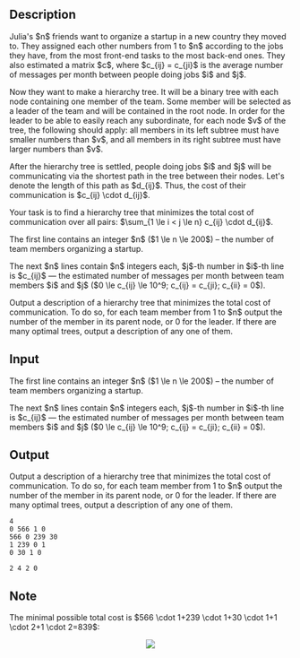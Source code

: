 ## Description

<div><p>Julia's $n$ friends want to organize a startup in a new country they moved to. They assigned each other numbers from 1 to $n$ according to the jobs they have, from the most front-end tasks to the most back-end ones. They also estimated a matrix $c$, where $c_{ij} = c_{ji}$ is the average number of messages per month between people doing jobs $i$ and $j$.</p><p>Now they want to make a hierarchy tree. It will be a <span class="tex-font-style-bf">binary tree</span> with each node containing one member of the team. Some member will be selected as a leader of the team and will be contained in the root node. In order for the leader to be able to easily reach any subordinate, for each node $v$ of the tree, the following should apply: all members in its left subtree must have smaller numbers than $v$, and all members in its right subtree must have larger numbers than $v$.</p><p>After the hierarchy tree is settled, people doing jobs $i$ and $j$ will be communicating via the shortest path in the tree between their nodes. Let's denote the length of this path as $d_{ij}$. Thus, the cost of their communication is $c_{ij} \cdot d_{ij}$.</p><p>Your task is to find a hierarchy tree that minimizes the total cost of communication over all pairs: $\sum_{1 \le i &lt; j \le n} c_{ij} \cdot d_{ij}$.</p></div><div class="input-specification"><p>The first line contains an integer $n$ ($1 \le n \le 200$)&nbsp;– the number of team members organizing a startup.</p><p>The next $n$ lines contain $n$ integers each, $j$-th number in $i$-th line is $c_{ij}$&nbsp;— the estimated number of messages per month between team members $i$ and $j$ ($0 \le c_{ij} \le 10^9; c_{ij} = c_{ji}; c_{ii} = 0$).</p></div><div class="output-specification"><p>Output a description of a hierarchy tree that minimizes the total cost of communication. To do so, for each team member from 1 to $n$ output the number of the member in its parent node, or 0 for the leader. If there are many optimal trees, output a description of any one of them.</p></div>

## Input

<p>The first line contains an integer $n$ ($1 \le n \le 200$)&nbsp;– the number of team members organizing a startup.</p><p>The next $n$ lines contain $n$ integers each, $j$-th number in $i$-th line is $c_{ij}$&nbsp;— the estimated number of messages per month between team members $i$ and $j$ ($0 \le c_{ij} \le 10^9; c_{ij} = c_{ji}; c_{ii} = 0$).</p>

## Output

<p>Output a description of a hierarchy tree that minimizes the total cost of communication. To do so, for each team member from 1 to $n$ output the number of the member in its parent node, or 0 for the leader. If there are many optimal trees, output a description of any one of them.</p>





```input1
4
0 566 1 0
566 0 239 30
1 239 0 1
0 30 1 0
```




```output1
2 4 2 0
```



## Note

<p>The minimal possible total cost is $566 \cdot 1+239 \cdot 1+30 \cdot 1+1 \cdot 2+1 \cdot 2=839$:</p><center> <img class="tex-graphics" src="file://iANaOcpo.png" style="max-width: 100.0%;max-height: 100.0%;"> </center>
